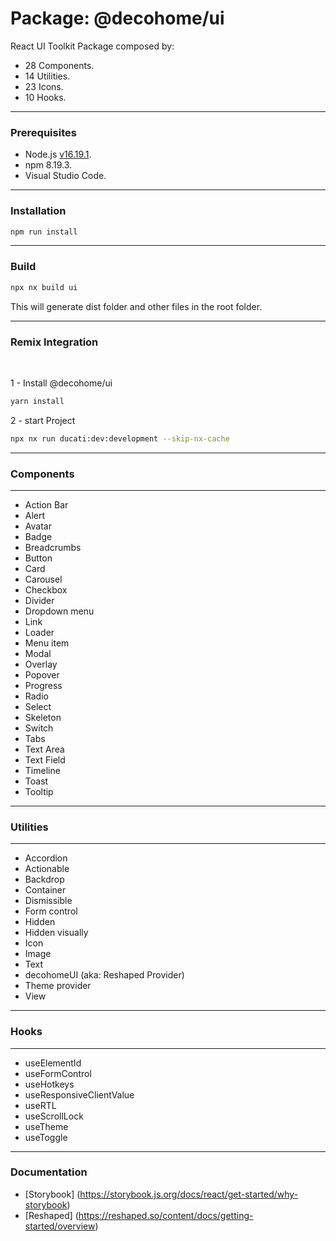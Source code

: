 # Package: @decohome/ui

React UI Toolkit Package composed by:

- 28 Components.<br>
- 14 Utilities.<br>
- 23 Icons.<br>
- 10 Hooks.<br>
<hr>

### Prerequisites

- Node.js [v16.19.1](https://nodejs.org/dist/v16.19.1/).
- npm 8.19.3.
- Visual Studio Code.
<hr>

### Installation

```sh
npm run install
```

<hr>

### Build

```sh
npx nx build ui
```

This will generate dist folder and other files in the root folder.

<hr>

### Remix Integration

<br>


1 - Install @decohome/ui
<br>

```sh
yarn install
```

2 - start Project
<br>

```sh
npx nx run ducati:dev:development --skip-nx-cache

```

<hr>

### Components

<hr>

- Action Bar
- Alert
- Avatar
- Badge
- Breadcrumbs
- Button
- Card
- Carousel
- Checkbox
- Divider
- Dropdown menu
- Link
- Loader
- Menu item
- Modal
- Overlay
- Popover
- Progress
- Radio
- Select
- Skeleton
- Switch
- Tabs
- Text Area
- Text Field
- Timeline
- Toast
- Tooltip
<hr>

### Utilities

<hr>

- Accordion
- Actionable
- Backdrop
- Container
- Dismissible
- Form control
- Hidden
- Hidden visually
- Icon
- Image
- Text
- decohomeUI (aka: Reshaped Provider)
- Theme provider
- View
<hr>

### Hooks

<hr>

- useElementId
- useFormControl
- useHotkeys
- useResponsiveClientValue
- useRTL
- useScrollLock
- useTheme
- useToggle

<hr>

### Documentation

- [Storybook] (https://storybook.js.org/docs/react/get-started/why-storybook)
- [Reshaped] (https://reshaped.so/content/docs/getting-started/overview)
